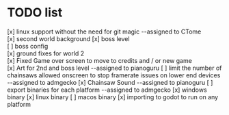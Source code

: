 # TODO list

[x] linux support without the need for git magic  --assigned to CTome  
[x] second world background
[x] boss level  
[ ] boss config  
[x] ground fixes for world 2  
[x] Fixed Game over screen to move to credits and / or new game  
[x] Art for 2nd and boss level --assigned to pianoguru
[ ] limit the number of chainsaws allowed onscreen to stop framerate issues on lower end devices --assigned to admgecko
[x] Chainsaw Sound --assigned to pianoguru
[ ] export binaries for each platform --assigned to admgecko
[x] windows binary
[x] linux binary
[ ] macos binary
[x] importing to godot to run on any platform
